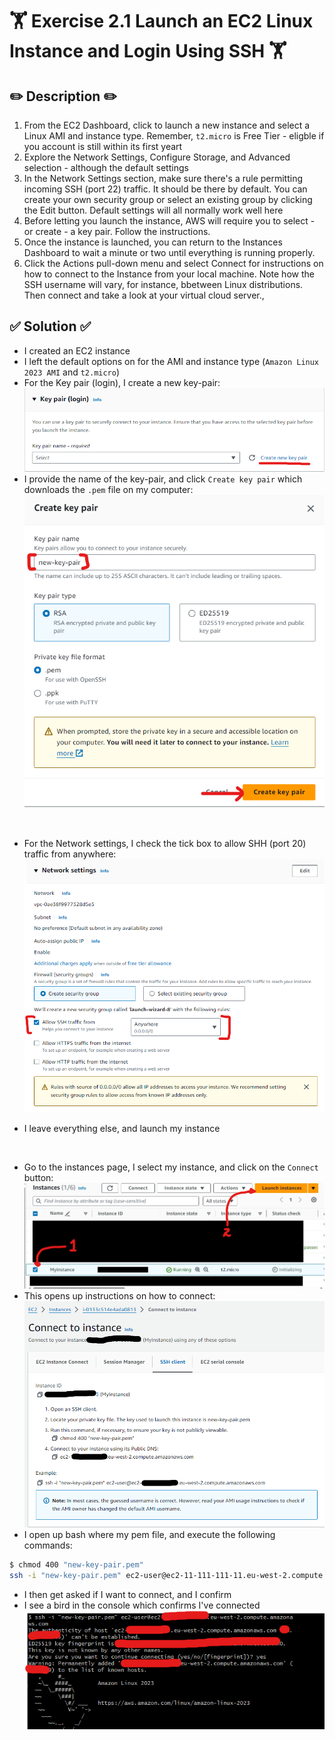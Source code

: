 # 🏋️ Exercise 2.1 Launch an EC2 Linux Instance and Login Using SSH 🏋️

## ✏️ Description ✏️
1. From the EC2 Dashboard, click to launch a new instance and select a Linux AMI and instance type. Remember, `t2.micro` is Free Tier - eligble if you account is still within its first yeart
2. Explore the Network Settings, Configure Storage, and Advanced selection - although the default settings 
3. In the Network Settings section, make sure there's a rule permitting incoming SSH (port 22) traffic. It should be there by default. You can create your own security group or select an existing group by clicking the Edit button. Default settings will all normally work well here
4. Before letting you launch the instance, AWS will require you to select - or create - a key pair. Follow the instructions.
5. Once the instance is launched, you can return to the Instances Dashboard to wait a minute or two until everything is running properly.
6. Click the Actions pull-down menu and select Connect for instructions on how to connect to the Instance from your local machine. Note how the SSH username will vary, for instance, bbetween Linux distributions. Then connect and take a look at your virtual cloud server.,

## ✅ Solution ✅
* I created an EC2 instance
* I left the default options on for the AMI and instance type (`Amazon Linux 2023 AMI` and `t2.micro`)
* For the Key pair (login), I create a new key-pair:
![](../screenshots/2024-07-12-08-01-18.png)
* I provide the name of the key-pair, and click `Create key pair` which downloads the `.pem` file on my computer:
![](../screenshots/2024-07-12-08-05-33.png)

<br>

* For the Network settings, I check the tick box to allow SHH (port 20) traffic from anywhere:
![](../screenshots/2024-07-12-08-09-34.png)

* I leave everything else, and launch my instance

<br>

* Go to the instances page, I select my instance, and click on the `Connect` button:
![](../screenshots/2024-07-12-08-14-02.png)
* This opens up instructions on how to connect:
![](../screenshots/2024-07-12-08-15-45.png)
* I open up bash where my pem file, and execute the following commands:
```sh
$ chmod 400 "new-key-pair.pem"
ssh -i "new-key-pair.pem" ec2-user@ec2-11-111-111-11.eu-west-2.compute.amazonaws.com
```
* I then get asked if I want to connect, and I confirm
* I see a bird in the console which confirms I've connected
![](../screenshots/2024-07-12-08-20-25.png)
